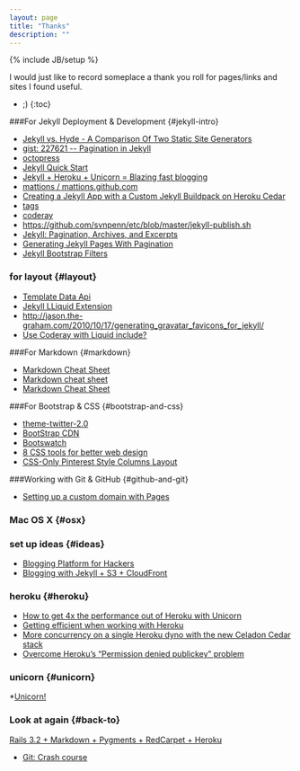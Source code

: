 ```yaml
---
layout: page
title: "Thanks"
description: ""
---
```

{% include JB/setup %}

I would just like to record someplace a thank you roll for pages/links and sites I found useful.

* ;)
{:toc}

###For Jekyll Deployment & Development					{#jekyll-intro}
* [Jekyll vs. Hyde - A Comparison Of Two Static Site Generators](http://philipm.at/2011/0507/)
* [gist: 227621 -- Pagination in Jekyll](https://gist.github.com/227621)
* [octopress](https://github.com/imathis/octopress)
* [Jekyll Quick Start](http://jekyllbootstrap.com/usage/jekyll-quick-start.html)
* [Jekyll + Heroku + Unicorn = Blazing fast blogging](http://jonasforsberg.se/2012/07/22/jekyll-heroku-unicorn)
* [mattions / mattions.github.com](https://github.com/mattions/mattions.github.com)
* [Creating a Jekyll App with a Custom Jekyll Buildpack on Heroku Cedar](https://github.com/markpundsack/jekyll-example-with-heroku-buildpack)
* [tags](http://svnpenn.github.com/2012/jekyll-tags/)
* [coderay](http://svnpenn.github.com/2012/coderay/)
* https://github.com/svnpenn/etc/blob/master/jekyll-publish.sh
* [Jekyll: Pagination, Archives, and Excerpts](http://www.bencurtis.com/2011/05/jekyll-pagination-archives-and-excerpts/)
* [Generating Jekyll Pages With Pagination](http://www.nearinfinity.com/blogs/brandon_marc_aurele/2012/06/14/generating-jekyll-pages-with-pagination.html)
* [Jekyll Bootstrap Filters](http://www.thomas.stachl.me/blog/2012/05/27/jekyll-bootstrap-filter.html)

### for layout															{#layout}
* [Template Data Api](http://jekyllbootstrap.com/api/template-data-api.html)
* [Jekyll LLiquid Extension](https://github.com/mojombo/jekyll/wiki/Liquid-Extensions)
* http://jason.the-graham.com/2010/10/17/generating_gravatar_favicons_for_jekyll/
* [Use Coderay with Liquid include?](http://stackoverflow.com/questions/9819419/use-coderay-with-liquid-include)

###For Markdown													{#markdown}
* [Markdown Cheat Sheet](http://support.mashery.com/docs/customizing_your_portal/Markdown_Cheat_Sheet)
* [Markdown cheat sheet](http://warpedvisions.org/projects/markdown-cheat-sheet/)
* [Markdown Cheat Sheet](http://nestacms.com/docs/creating-content/markdown-cheat-sheet)

###For Bootstrap & CSS											{#bootstrap-and-css}
* [theme-twitter-2.0](https://github.com/gdagley/theme-twitter-2.0)
* [BootStrap CDN](http://netdna.bootstrapcdn.com/)
* [Bootswatch](http://bootswatch.com/)
* [8 CSS tools for better web design](http://www.designer-daily.com/8-css-tools-for-better-web-design-28265)
* [CSS-Only Pinterest Style Columns Layout](http://cssdeck.com/labs/css-only-pinterest-style-columns-layout)

###Working with Git & GitHub									{#github-and-git}
* [Setting up a custom domain with Pages](https://help.github.com/articles/setting-up-a-custom-domain-with-pages)

### Mac OS X															{#osx}

### set up ideas														{#ideas}
* [Blogging Platform for Hackers](http://bionicspirit.com/blog/2012/01/05/blogging-for-hackers.html)
* [Blogging with Jekyll + S3 + CloudFront](http://www.maxmasnick.com/2012/01/21/jekyll_s3_cloudfront/)


### heroku																{#heroku}
* [How to get 4x the performance out of Heroku with Unicorn](http://blog.railsonfire.com/2012/05/06/Unicorn-on-Heroku.html)
* [Getting efficient when working with Heroku](http://blog.railsonfire.com/2012/05/29/Effective-Heroku.html)
* [More concurrency on a single Heroku dyno with the new Celadon Cedar stack](http://michaelvanrooijen.com/articles/2011/06/01-more-concurrency-on-a-single-heroku-dyno-with-the-new-celadon-cedar-stack/)
* [Overcome Heroku’s “Permission denied publickey” problem](https://zylstra.wordpress.com/2008/08/29/overcome-herokus-permission-denied-publickey-problem/)
 

### unicorn																{#unicorn}
*[Unicorn!](https://github.com/blog/517-unicorn)

### Look at again														{#back-to}
[Rails 3.2 + Markdown + Pygments + RedCarpet + Heroku](http://danneu.com/posts/9-rails-3-2-markdown-pygments-redcarpet-heroku)
* [Git: Crash course](https://github.com/mattions/git_crash_course)
